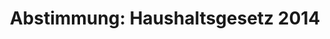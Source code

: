 ---
abstimmung:
  abstimmung: 7
  bundestagssitzung: 44
  datum: 27. Juni 2014
  legislaturperiode: 18
categories:
- Finanzen
- Haushalt
data:
- title: Abstimmungsergebnis 20140627_7-data.pdf
  url: /res/abstimmungsliste/20140627_7-data.pdf
- title: Abstimmungsergebnis 20140627_7_xls-data.csv
  url: /res/abstimmungsliste/csv/20140627_7_xls-data.csv
documents:
- local: /abstimmungsdaten/018-044-07/1800700.pdf
  title: Drucksache 18/00700.pdf
  url: http://dip21.bundestag.de/dip21/btd/18/007/1800700.pdf
- local: /abstimmungsdaten/018-044-07/1800702.pdf
  title: Drucksache 18/00702.pdf
  url: http://dip21.bundestag.de/dip21/btd/18/007/1800702.pdf
- local: /abstimmungsdaten/018-044-07/1801002.pdf
  title: Drucksache 18/01002.pdf
  url: http://dip21.bundestag.de/dip21/btd/18/010/1801002.pdf
- local: /abstimmungsdaten/018-044-07/1801005.pdf
  title: Drucksache 18/01005.pdf
  url: http://dip21.bundestag.de/dip21/btd/18/010/1801005.pdf
- local: /abstimmungsdaten/018-044-07/1801006.pdf
  title: Drucksache 18/01006.pdf
  url: http://dip21.bundestag.de/dip21/btd/18/010/1801006.pdf
- local: /abstimmungsdaten/018-044-07/1801007.pdf
  title: Drucksache 18/01007.pdf
  url: http://dip21.bundestag.de/dip21/btd/18/010/1801007.pdf
- local: /abstimmungsdaten/018-044-07/1801008.pdf
  title: Drucksache 18/01008.pdf
  url: http://dip21.bundestag.de/dip21/btd/18/010/1801008.pdf
- local: /abstimmungsdaten/018-044-07/1801009.pdf
  title: Drucksache 18/01009.pdf
  url: http://dip21.bundestag.de/dip21/btd/18/010/1801009.pdf
- local: /abstimmungsdaten/018-044-07/1801010.pdf
  title: Drucksache 18/01010.pdf
  url: http://dip21.bundestag.de/dip21/btd/18/010/1801010.pdf
- local: /abstimmungsdaten/018-044-07/1801011.pdf
  title: Drucksache 18/01011.pdf
  url: http://dip21.bundestag.de/dip21/btd/18/010/1801011.pdf
- local: /abstimmungsdaten/018-044-07/1801012.pdf
  title: Drucksache 18/01012.pdf
  url: http://dip21.bundestag.de/dip21/btd/18/010/1801012.pdf
- local: /abstimmungsdaten/018-044-07/1801016.pdf
  title: Drucksache 18/01016.pdf
  url: http://dip21.bundestag.de/dip21/btd/18/010/1801016.pdf
- local: /abstimmungsdaten/018-044-07/1801017.pdf
  title: Drucksache 18/01017.pdf
  url: http://dip21.bundestag.de/dip21/btd/18/010/1801017.pdf
- local: /abstimmungsdaten/018-044-07/1801019.pdf
  title: Drucksache 18/01019.pdf
  url: http://dip21.bundestag.de/dip21/btd/18/010/1801019.pdf
- local: /abstimmungsdaten/018-044-07/1801020.pdf
  title: Drucksache 18/01020.pdf
  url: http://dip21.bundestag.de/dip21/btd/18/010/1801020.pdf
- local: /abstimmungsdaten/018-044-07/1801021.pdf
  title: Drucksache 18/01021.pdf
  url: http://dip21.bundestag.de/dip21/btd/18/010/1801021.pdf
- local: /abstimmungsdaten/018-044-07/1801022.pdf
  title: Drucksache 18/01022.pdf
  url: http://dip21.bundestag.de/dip21/btd/18/010/1801022.pdf
- local: /abstimmungsdaten/018-044-07/1801023.pdf
  title: Drucksache 18/01023.pdf
  url: http://dip21.bundestag.de/dip21/btd/18/010/1801023.pdf
- local: /abstimmungsdaten/018-044-07/1801024.pdf
  title: Drucksache 18/01024.pdf
  url: http://dip21.bundestag.de/dip21/btd/18/010/1801024.pdf
- local: /abstimmungsdaten/018-044-07/1801025.pdf
  title: Drucksache 18/01025.pdf
  url: http://dip21.bundestag.de/dip21/btd/18/010/1801025.pdf
ergebnis:
  cdu/csu:
    enthaltung: 0
    gesamt: 311
    ja: 276
    nein: 0
    nichtabgegeben: 35
    ungueltig: 0
  die.linke:
    enthaltung: 0
    gesamt: 64
    ja: 0
    nein: 45
    nichtabgegeben: 19
    ungueltig: 0
  file: 20140627_7_xls-data.csv
  gruenen:
    enthaltung: 0
    gesamt: 63
    ja: 0
    nein: 56
    nichtabgegeben: 7
    ungueltig: 0
  spd:
    enthaltung: 1
    gesamt: 193
    ja: 171
    nein: 0
    nichtabgegeben: 21
    ungueltig: 0
layout: abstimmung
links:
- title: https://www.bundestag.de/parlament/plenum/abstimmung/abstimmung?id=289
  url: https://www.bundestag.de/parlament/plenum/abstimmung/abstimmung?id=289
preview: 'Deutscher Bundestag


  44. Sitzung des Deutschen Bundestages

  am Freitag, 27.Juni 2014

  Endgültiges Ergebnis der Namentlichen Abstimmung Nr. 7


  Gesetzentwurf der Bundesregierungen

  Entwurf eines Gesetzes über die Feststellung des Bundeshaushaltsplans für das

  Haushaltsjahr 2014 (Haushaltsgesetz 2014);

  Drs. 18/700, 18/702, 18/1002, 18/1005, 18/1006, 18/1007, 18/1008, 18/1009, 18/1010,

  18/1011, 18/1012, 18/1016, 18/1017, 18/1019, 18/1020, 18/1021, 18/1022, 18/1023,

  18/1024, 18/1025


  Abgegebene Stimmen insgesamt:


  549

  82


  Nicht abgegebene Stimmen:

  Ja-Stimmen:


  447


  Nein-Stimmen:


  101


  Enthaltungen:


  1


  Ungültige:


  0


  Berlin, den 27.06.2014


  Beginn: 15:29

  Ende: 15:32

  '
tags:
- Haushalt
- Bundesregierung
- Entwicklung
title: 'Abstimmung: Haushaltsgesetz 2014'
---